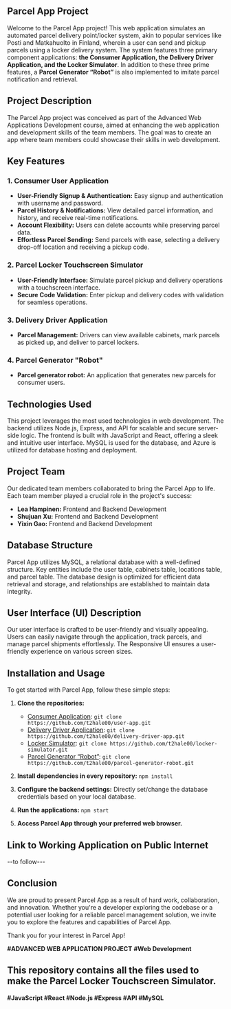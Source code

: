 ## Parcel App Project


Welcome to the Parcel App project! This web application simulates an automated parcel delivery point/locker system, akin to popular services like Posti and Matkahuolto in Finland, wherein a user can send and pickup parcels using a locker delivery system. The system features three primary component applications: **the Consumer Application, the Delivery Driver Application, and the Locker Simulator**. In addition to these three prime features, a **Parcel Generator “Robot”** is also implemented to imitate parcel notification and retrieval.

## Project Description

The Parcel App project was conceived as part of the Advanced Web Applications Development course, aimed at enhancing the web application and development skills of the team members. The goal was to create an app where team members could showcase their skills in web development.

## Key Features

### 1. Consumer User Application

- **User-Friendly Signup & Authentication:** Easy signup and authentication with username and password.
- **Parcel History & Notifications:** View detailed parcel information, and history, and receive real-time notifications.
- **Account Flexibility:** Users can delete accounts while preserving parcel data.
- **Effortless Parcel Sending:** Send parcels with ease, selecting a delivery drop-off location and receiving a pickup code.

### 2. Parcel Locker Touchscreen Simulator

- **User-Friendly Interface:** Simulate parcel pickup and delivery operations with a touchscreen interface.
- **Secure Code Validation:** Enter pickup and delivery codes with validation for seamless operations.

### 3. Delivery Driver Application

- **Parcel Management:** Drivers can view available cabinets, mark parcels as picked up, and deliver to parcel lockers.

### 4. Parcel Generator "Robot"
- **Parcel generator robot:** An application that generates new parcels for consumer users. 

## Technologies Used

This project leverages the most used technologies in web development. The backend utilizes Node.js, Express, and API for scalable and secure server-side logic. The frontend is built with JavaScript and React, offering a sleek and intuitive user interface. MySQL is used for the database, and Azure is utilized for database hosting and deployment.

## Project Team

Our dedicated team members collaborated to bring the Parcel App to life. Each team member played a crucial role in the project's success:

- **Lea Hampinen:** Frontend and Backend Development
- **Shujuan Xu:** Frontend and Backend Development
- **Yixin Gao:** Frontend and Backend Development

## Database Structure

Parcel App utilizes MySQL, a relational database with a well-defined structure. Key entities include the user table, cabinets table, locations table, and parcel table. The database design is optimized for efficient data retrieval and storage, and relationships are established to maintain data integrity.

## User Interface (UI) Description

Our user interface is crafted to be user-friendly and visually appealing. Users can easily navigate through the application, track parcels, and manage parcel shipments effortlessly. The Responsive UI ensures a user-friendly experience on various screen sizes.

## Installation and Usage

To get started with Parcel App, follow these simple steps:

1. **Clone the repositories:**
   - [Consumer Application](https://github.com/t2hale00/user-app): `git clone https://github.com/t2hale00/user-app.git`
   - [Delivery Driver Application](https://github.com/t2hale00/delivery-driver-app): `git clone https://github.com/t2hale00/delivery-driver-app.git`
   - [Locker Simulator](https://github.com/t2hale00/locker-simulator): `git clone https://github.com/t2hale00/locker-simulator.git`
   - [Parcel Generator “Robot”](https://github.com/t2hale00/parcel-generator-robot): `git clone https://github.com/t2hale00/parcel-generator-robot.git`

2. **Install dependencies in every repository:** `npm install`

3. **Configure the backend settings:** Directly set/change the database credentials based on your local database.

4. **Run the applications:** `npm start`

5. **Access Parcel App through your preferred web browser.**

## Link to Working Application on Public Internet

--to follow---

## Conclusion

We are proud to present Parcel App as a result of hard work, collaboration, and innovation. Whether you're a developer exploring the codebase or a potential user looking for a reliable parcel management solution, we invite you to explore the features and capabilities of Parcel App.

Thank you for your interest in Parcel App!

**#ADVANCED WEB APPLICATION PROJECT**
**#Web Development**

## This repository contains all the files used to make the **Parcel Locker Touchscreen Simulator**.


**#JavaScript
#React
#Node.js
#Express
#API
#MySQL**

